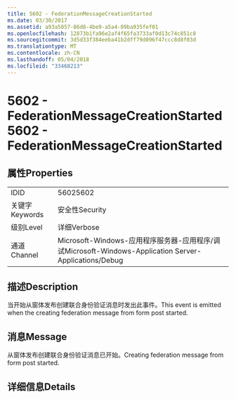 ```yaml
---
title: 5602 - FederationMessageCreationStarted
ms.date: 03/30/2017
ms.assetid: a93a5057-86d8-4be9-a5a4-09ba935fef01
ms.openlocfilehash: 12873b1fa96e2af4f65fa3733af0d13c74c851c8
ms.sourcegitcommit: 3d5d33f384eeba41b2dff79d096f47ccc8d8f03d
ms.translationtype: MT
ms.contentlocale: zh-CN
ms.lasthandoff: 05/04/2018
ms.locfileid: "33468213"
---
```

# <a name="5602---federationmessagecreationstarted"></a><span data-ttu-id="64e94-102">5602 - FederationMessageCreationStarted</span><span class="sxs-lookup"><span data-stu-id="64e94-102">5602 - FederationMessageCreationStarted</span></span>
## <a name="properties"></a><span data-ttu-id="64e94-103">属性</span><span class="sxs-lookup"><span data-stu-id="64e94-103">Properties</span></span>  
  
|||  
|-|-|  
|<span data-ttu-id="64e94-104">ID</span><span class="sxs-lookup"><span data-stu-id="64e94-104">ID</span></span>|<span data-ttu-id="64e94-105">5602</span><span class="sxs-lookup"><span data-stu-id="64e94-105">5602</span></span>|  
|<span data-ttu-id="64e94-106">关键字</span><span class="sxs-lookup"><span data-stu-id="64e94-106">Keywords</span></span>|<span data-ttu-id="64e94-107">安全性</span><span class="sxs-lookup"><span data-stu-id="64e94-107">Security</span></span>|  
|<span data-ttu-id="64e94-108">级别</span><span class="sxs-lookup"><span data-stu-id="64e94-108">Level</span></span>|<span data-ttu-id="64e94-109">详细</span><span class="sxs-lookup"><span data-stu-id="64e94-109">Verbose</span></span>|  
|<span data-ttu-id="64e94-110">通道</span><span class="sxs-lookup"><span data-stu-id="64e94-110">Channel</span></span>|<span data-ttu-id="64e94-111">Microsoft-Windows-应用程序服务器-应用程序/调试</span><span class="sxs-lookup"><span data-stu-id="64e94-111">Microsoft-Windows-Application Server-Applications/Debug</span></span>|  
  
## <a name="description"></a><span data-ttu-id="64e94-112">描述</span><span class="sxs-lookup"><span data-stu-id="64e94-112">Description</span></span>  
 <span data-ttu-id="64e94-113">当开始从窗体发布创建联合身份验证消息时发出此事件。</span><span class="sxs-lookup"><span data-stu-id="64e94-113">This event is emitted when the creating federation message from form post started.</span></span>  
  
## <a name="message"></a><span data-ttu-id="64e94-114">消息</span><span class="sxs-lookup"><span data-stu-id="64e94-114">Message</span></span>  
 <span data-ttu-id="64e94-115">从窗体发布创建联合身份验证消息已开始。</span><span class="sxs-lookup"><span data-stu-id="64e94-115">Creating federation message from form post started.</span></span>  
  
## <a name="details"></a><span data-ttu-id="64e94-116">详细信息</span><span class="sxs-lookup"><span data-stu-id="64e94-116">Details</span></span>
